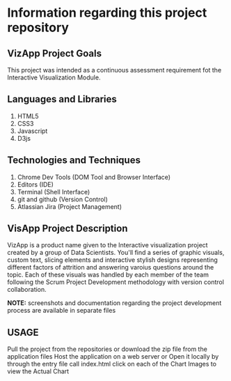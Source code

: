# Information regarding this project repository

## VizApp Project Goals
  This project was intended as a continuous assessment requirement fot the Interactive Visualization Module.

## Languages and Libraries
  1. HTML5
  2. CSS3
  3. Javascript
  4. D3js

## Technologies and Techniques
  1. Chrome Dev Tools (DOM Tool and Browser Interface)
  2. Editors (IDE)
  3. Terminal (Shell Interface)
  4. git and github (Version Control)
  5. Atlassian Jira (Project Management)

## VisApp Project Description
  VizApp is a product name given to the Interactive visualization project created by a group of Data Scientists. You'll find a series of graphic visuals, custom text, slicing elements and interactive stylish designs representing different factors of attrition and answering varoius questions around the topic. Each of these visuals was handled by each member of the team following the Scrum Project Development methodology with version control collaboration.


  **NOTE:** screenshots and documentation regarding the project development process are available in separate files

## USAGE
  Pull the project from the repositories or download the zip file from the application files
  Host the application on a web server or Open it locally by through the entry file call index.html
  click on each of the Chart Images to view the Actual Chart
